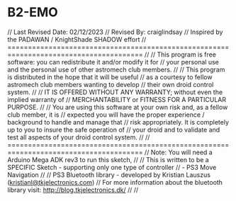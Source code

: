 # B2-EMO
//                          Last Revised Date: 02/12/2023
//                             Revised By: craiglindsay
//                Inspired by the PADAWAN / KnightShade SHADOW effort
// =======================================================================================
//
//         This program is free software: you can redistribute it and/or modify it for
//         your personal use and the personal use of other astromech club members.
//
//         This program is distributed in the hope that it will be useful
//         as a courtesy to fellow astromech club members wanting to develop
//         their own droid control system.
//
//         IT IS OFFERED WITHOUT ANY WARRANTY; without even the implied warranty of
//         MERCHANTABILITY or FITNESS FOR A PARTICULAR PURPOSE.
//
//         You are using this software at your own risk and, as a fellow club member, it is
//         expected you will have the proper experience / background to handle and manage that
//         risk appropriately.  It is completely up to you to insure the safe operation of
//         your droid and to validate and test all aspects of your droid control system.
//
// =======================================================================================
//   Note: You will need a Arduino Mega ADK rev3 to run this sketch,
//
//   This is written to be a SPECIFIC Sketch - supporting only one type of controller
//      - PS3 Move Navigation
//
//   PS3 Bluetooth library - developed by Kristian Lauszus (kristianl@tkjelectronics.com)
//   For more information about the bluetooth library visit: http://blog.tkjelectronics.dk/
//
//
